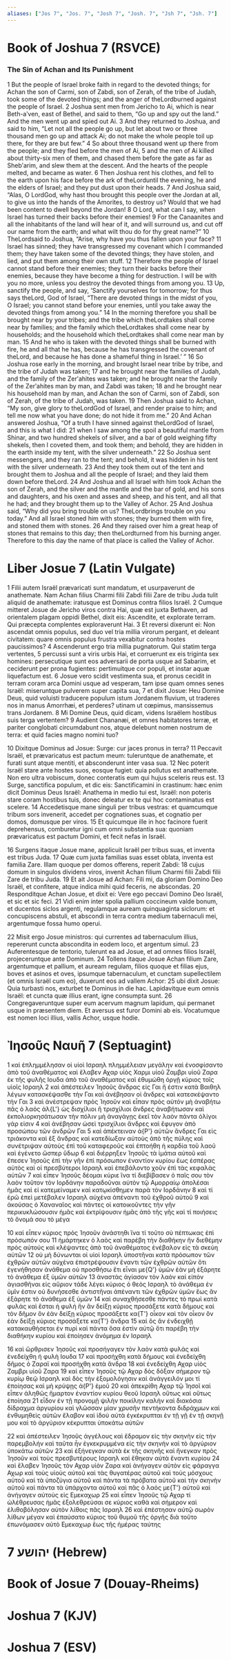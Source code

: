 ```yaml
---
aliases: ["Jos 7", "Jos. 7", "Josh 7", "Josh. 7", "Jsh 7", "Jsh. 7"]
---
```



# Book of Joshua 7 (RSVCE)

### The Sin of Achan and Its Punishment
1 But the people of Israel broke faith in regard to the devoted things; for Achan the son of Carmi, son of Zabdi, son of Zerah, of the tribe of Judah, took some of the devoted things; and the anger of theLordburned against the people of Israel.
2 Joshua sent men from Jericho to Ai, which is near Beth-aʹven, east of Bethel, and said to them, “Go up and spy out the land.” And the men went up and spied out Ai.
3 And they returned to Joshua, and said to him, “Let not all the people go up, but let about two or three thousand men go up and attack Ai; do not make the whole people toil up there, for they are but few.”
4 So about three thousand went up there from the people; and they fled before the men of Ai,
5 and the men of Ai killed about thirty-six men of them, and chased them before the gate as far as Shebʹarim, and slew them at the descent. And the hearts of the people melted, and became as water.
6 Then Joshua rent his clothes, and fell to the earth upon his face before the ark of theLorduntil the evening, he and the elders of Israel; and they put dust upon their heads.
7 And Joshua said, “Alas, O LordGod, why hast thou brought this people over the Jordan at all, to give us into the hands of the Amorites, to destroy us? Would that we had been content to dwell beyond the Jordan!
8 O Lord, what can I say, when Israel has turned their backs before their enemies!
9 For the Canaanites and all the inhabitants of the land will hear of it, and will surround us, and cut off our name from the earth; and what wilt thou do for thy great name?”
10 TheLordsaid to Joshua, “Arise, why have you thus fallen upon your face?
11 Israel has sinned; they have transgressed my covenant which I commanded them; they have taken some of the devoted things; they have stolen, and lied, and put them among their own stuff.
12 Therefore the people of Israel cannot stand before their enemies; they turn their backs before their enemies, because they have become a thing for destruction. I will be with you no more, unless you destroy the devoted things from among you.
13 Up, sanctify the people, and say, ‘Sanctify yourselves for tomorrow; for thus says theLord, God of Israel, “There are devoted things in the midst of you, O Israel; you cannot stand before your enemies, until you take away the devoted things from among you.”
14 In the morning therefore you shall be brought near by your tribes; and the tribe which theLordtakes shall come near by families; and the family which theLordtakes shall come near by households; and the household which theLordtakes shall come near man by man.
15 And he who is taken with the devoted things shall be burned with fire, he and all that he has, because he has transgressed the covenant of theLord, and because he has done a shameful thing in Israel.’ ”
16 So Joshua rose early in the morning, and brought Israel near tribe by tribe, and the tribe of Judah was taken;
17 and he brought near the families of Judah, and the family of the Zerʹahites was taken; and he brought near the family of the Zerʹahites man by man, and Zabdi was taken;
18 and he brought near his household man by man, and Achan the son of Carmi, son of Zabdi, son of Zerah, of the tribe of Judah, was taken.
19 Then Joshua said to Achan, “My son, give glory to theLordGod of Israel, and render praise to him; and tell me now what you have done; do not hide it from me.”
20 And Achan answered Joshua, “Of a truth I have sinned against theLordGod of Israel, and this is what I did:
21 when I saw among the spoil a beautiful mantle from Shinar, and two hundred shekels of silver, and a bar of gold weighing fifty shekels, then I coveted them, and took them; and behold, they are hidden in the earth inside my tent, with the silver underneath.”
22 So Joshua sent messengers, and they ran to the tent; and behold, it was hidden in his tent with the silver underneath.
23 And they took them out of the tent and brought them to Joshua and all the people of Israel; and they laid them down before theLord.
24 And Joshua and all Israel with him took Achan the son of Zerah, and the silver and the mantle and the bar of gold, and his sons and daughters, and his oxen and asses and sheep, and his tent, and all that he had; and they brought them up to the Valley of Achor.
25 And Joshua said, “Why did you bring trouble on us? TheLordbrings trouble on you today.” And all Israel stoned him with stones; they burned them with fire, and stoned them with stones.
26 And they raised over him a great heap of stones that remains to this day; then theLordturned from his burning anger. Therefore to this day the name of that place is called the Valley of Achor.


# Liber Josue 7 (Latin Vulgate)

1 Filii autem Israël prævaricati sunt mandatum, et usurpaverunt de anathemate. Nam Achan filius Charmi filii Zabdi filii Zare de tribu Juda tulit aliquid de anathemate: iratusque est Dominus contra filios Israël.
2 Cumque mitteret Josue de Jericho viros contra Hai, quæ est juxta Bethaven, ad orientalem plagam oppidi Bethel, dixit eis: Ascendite, et explorate terram. Qui præcepta complentes exploraverunt Hai.
3 Et reversi dixerunt ei: Non ascendat omnis populus, sed duo vel tria millia virorum pergant, et deleant civitatem: quare omnis populus frustra vexabitur contra hostes paucissimos?
4 Ascenderunt ergo tria millia pugnatorum. Qui statim terga vertentes,
5 percussi sunt a viris urbis Hai, et corruerunt ex eis triginta sex homines: persecutique sunt eos adversarii de porta usque ad Sabarim, et ceciderunt per prona fugientes: pertimuitque cor populi, et instar aquæ liquefactum est.
6 Josue vero scidit vestimenta sua, et pronus cecidit in terram coram arca Domini usque ad vesperam, tam ipse quam omnes senes Israël: miseruntque pulverem super capita sua,
7 et dixit Josue: Heu Domine Deus, quid voluisti traducere populum istum Jordanem fluvium, ut traderes nos in manus Amorrhæi, et perderes? utinam ut cœpimus, mansissemus trans Jordanem.
8 Mi Domine Deus, quid dicam, videns Israëlem hostibus suis terga vertentem?
9 Audient Chananæi, et omnes habitatores terræ, et pariter conglobati circumdabunt nos, atque delebunt nomen nostrum de terra: et quid facies magno nomini tuo?

10 Dixitque Dominus ad Josue: Surge: cur jaces pronus in terra?
11 Peccavit Israël, et prævaricatus est pactum meum: tuleruntque de anathemate, et furati sunt atque mentiti, et absconderunt inter vasa sua.
12 Nec poterit Israël stare ante hostes suos, eosque fugiet: quia pollutus est anathemate. Non ero ultra vobiscum, donec conteratis eum qui hujus sceleris reus est.
13 Surge, sanctifica populum, et dic eis: Sanctificamini in crastinum: hæc enim dicit Dominus Deus Israël: Anathema in medio tui est, Israël: non poteris stare coram hostibus tuis, donec deleatur ex te qui hoc contaminatus est scelere.
14 Accedetisque mane singuli per tribus vestras: et quamcumque tribum sors invenerit, accedet per cognationes suas, et cognatio per domos, domusque per viros.
15 Et quicumque ille in hoc facinore fuerit deprehensus, comburetur igni cum omni substantia sua: quoniam prævaricatus est pactum Domini, et fecit nefas in Israël.

16 Surgens itaque Josue mane, applicuit Israël per tribus suas, et inventa est tribus Juda.
17 Quæ cum juxta familias suas esset oblata, inventa est familia Zare. Illam quoque per domos offerens, reperit Zabdi:
18 cujus domum in singulos dividens viros, invenit Achan filium Charmi filii Zabdi filii Zare de tribu Juda.
19 Et ait Josue ad Achan: Fili mi, da gloriam Domino Deo Israël, et confitere, atque indica mihi quid feceris, ne abscondas.
20 Responditque Achan Josue, et dixit ei: Vere ego peccavi Domino Deo Israël, et sic et sic feci.
21 Vidi enim inter spolia pallium coccineum valde bonum, et ducentos siclos argenti, regulamque auream quinquaginta siclorum: et concupiscens abstuli, et abscondi in terra contra medium tabernaculi mei, argentumque fossa humo operui.

22 Misit ergo Josue ministros: qui currentes ad tabernaculum illius, repererunt cuncta abscondita in eodem loco, et argentum simul.
23 Auferentesque de tentorio, tulerunt ea ad Josue, et ad omnes filios Israël, projeceruntque ante Dominum.
24 Tollens itaque Josue Achan filium Zare, argentumque et pallium, et auream regulam, filios quoque et filias ejus, boves et asinos et oves, ipsumque tabernaculum, et cunctam supellectilem (et omnis Israël cum eo), duxerunt eos ad vallem Achor:
25 ubi dixit Josue: Quia turbasti nos, exturbet te Dominus in die hac. Lapidavitque eum omnis Israël: et cuncta quæ illius erant, igne consumpta sunt.
26 Congregaveruntque super eum acervum magnum lapidum, qui permanet usque in præsentem diem. Et aversus est furor Domini ab eis. Vocatumque est nomen loci illius, vallis Achor, usque hodie.


# Ἰησοῦς Nαυῆ 7 (Septuagint)

1 καὶ ἐπλημμέλησαν οἱ υἱοὶ Ισραηλ πλημμέλειαν μεγάλην καὶ ἐνοσφίσαντο ἀπὸ τοῦ ἀναθέματος καὶ ἔλαβεν Αχαρ υἱὸς Χαρμι υἱοῦ Ζαμβρι υἱοῦ Ζαρα ἐκ τῆς φυλῆς Ιουδα ἀπὸ τοῦ ἀναθέματος καὶ ἐθυμώθη ὀργῇ κύριος τοῖς υἱοῖς Ισραηλ
2 καὶ ἀπέστειλεν Ἰησοῦς ἄνδρας εἰς Γαι ἥ ἐστιν κατὰ Βαιθηλ λέγων κατασκέψασθε τὴν Γαι καὶ ἀνέβησαν οἱ ἄνδρες καὶ κατεσκέψαντο τὴν Γαι
3 καὶ ἀνέστρεψαν πρὸς Ἰησοῦν καὶ εἶπαν πρὸς αὐτόν μὴ ἀναβήτω πᾶς ὁ λαός ἀλ{L'} ὡς δισχίλιοι ἢ τρισχίλιοι ἄνδρες ἀναβήτωσαν καὶ ἐκπολιορκησάτωσαν τὴν πόλιν μὴ ἀναγάγῃς ἐκεῖ τὸν λαὸν πάντα ὀλίγοι γάρ εἰσιν
4 καὶ ἀνέβησαν ὡσεὶ τρισχίλιοι ἄνδρες καὶ ἔφυγον ἀπὸ προσώπου τῶν ἀνδρῶν Γαι
5 καὶ ἀπέκτειναν ἀ{P'} αὐτῶν ἄνδρες Γαι εἰς τριάκοντα καὶ ἓξ ἄνδρας καὶ κατεδίωξαν αὐτοὺς ἀπὸ τῆς πύλης καὶ συνέτριψαν αὐτοὺς ἐπὶ τοῦ καταφεροῦς καὶ ἐπτοήθη ἡ καρδία τοῦ λαοῦ καὶ ἐγένετο ὥσπερ ὕδωρ
6 καὶ διέρρηξεν Ἰησοῦς τὰ ἱμάτια αὐτοῦ καὶ ἔπεσεν Ἰησοῦς ἐπὶ τὴν γῆν ἐπὶ πρόσωπον ἐναντίον κυρίου ἕως ἑσπέρας αὐτὸς καὶ οἱ πρεσβύτεροι Ισραηλ καὶ ἐπεβάλοντο χοῦν ἐπὶ τὰς κεφαλὰς αὐτῶν
7 καὶ εἶπεν Ἰησοῦς δέομαι κύριε ἵνα τί διεβίβασεν ὁ παῖς σου τὸν λαὸν τοῦτον τὸν Ιορδάνην παραδοῦναι αὐτὸν τῷ Αμορραίῳ ἀπολέσαι ἡμᾶς καὶ εἰ κατεμείναμεν καὶ κατῳκίσθημεν παρὰ τὸν Ιορδάνην
8 καὶ τί ἐρῶ ἐπεὶ μετέβαλεν Ισραηλ αὐχένα ἀπέναντι τοῦ ἐχθροῦ αὐτοῦ
9 καὶ ἀκούσας ὁ Χαναναῖος καὶ πάντες οἱ κατοικοῦντες τὴν γῆν περικυκλώσουσιν ἡμᾶς καὶ ἐκτρίψουσιν ἡμᾶς ἀπὸ τῆς γῆς καὶ τί ποιήσεις τὸ ὄνομά σου τὸ μέγα

10 καὶ εἶπεν κύριος πρὸς Ἰησοῦν ἀνάστηθι ἵνα τί τοῦτο σὺ πέπτωκας ἐπὶ πρόσωπόν σου
11 ἡμάρτηκεν ὁ λαὸς καὶ παρέβη τὴν διαθήκην ἣν διεθέμην πρὸς αὐτούς καὶ κλέψαντες ἀπὸ τοῦ ἀναθέματος ἐνέβαλον εἰς τὰ σκεύη αὐτῶν
12 οὐ μὴ δύνωνται οἱ υἱοὶ Ισραηλ ὑποστῆναι κατὰ πρόσωπον τῶν ἐχθρῶν αὐτῶν αὐχένα ἐπιστρέψουσιν ἔναντι τῶν ἐχθρῶν αὐτῶν ὅτι ἐγενήθησαν ἀνάθεμα οὐ προσθήσω ἔτι εἶναι με{Q'} ὑμῶν ἐὰν μὴ ἐξάρητε τὸ ἀνάθεμα ἐξ ὑμῶν αὐτῶν
13 ἀναστὰς ἁγίασον τὸν λαὸν καὶ εἰπὸν ἁγιασθῆναι εἰς αὔριον τάδε λέγει κύριος ὁ θεὸς Ισραηλ τὸ ἀνάθεμα ἐν ὑμῖν ἐστιν οὐ δυνήσεσθε ἀντιστῆναι ἀπέναντι τῶν ἐχθρῶν ὑμῶν ἕως ἂν ἐξάρητε τὸ ἀνάθεμα ἐξ ὑμῶν
14 καὶ συναχθήσεσθε πάντες τὸ πρωὶ κατὰ φυλάς καὶ ἔσται ἡ φυλή ἣν ἂν δείξῃ κύριος προσάξετε κατὰ δήμους καὶ τὸν δῆμον ὃν ἐὰν δείξῃ κύριος προσάξετε κα{T'} οἶκον καὶ τὸν οἶκον ὃν ἐὰν δείξῃ κύριος προσάξετε κα{T'} ἄνδρα
15 καὶ ὃς ἂν ἐνδειχθῇ κατακαυθήσεται ἐν πυρὶ καὶ πάντα ὅσα ἐστὶν αὐτῷ ὅτι παρέβη τὴν διαθήκην κυρίου καὶ ἐποίησεν ἀνόμημα ἐν Ισραηλ

16 καὶ ὤρθρισεν Ἰησοῦς καὶ προσήγαγεν τὸν λαὸν κατὰ φυλάς καὶ ἐνεδείχθη ἡ φυλὴ Ιουδα
17 καὶ προσήχθη κατὰ δήμους καὶ ἐνεδείχθη δῆμος ὁ Ζαραϊ καὶ προσήχθη κατὰ ἄνδρα
18 καὶ ἐνεδείχθη Αχαρ υἱὸς Ζαμβρι υἱοῦ Ζαρα
19 καὶ εἶπεν Ἰησοῦς τῷ Αχαρ δὸς δόξαν σήμερον τῷ κυρίῳ θεῷ Ισραηλ καὶ δὸς τὴν ἐξομολόγησιν καὶ ἀνάγγειλόν μοι τί ἐποίησας καὶ μὴ κρύψῃς ἀ{P'} ἐμοῦ
20 καὶ ἀπεκρίθη Αχαρ τῷ Ἰησοῖ καὶ εἶπεν ἀληθῶς ἥμαρτον ἐναντίον κυρίου θεοῦ Ισραηλ οὕτως καὶ οὕτως ἐποίησα
21 εἶδον ἐν τῇ προνομῇ ψιλὴν ποικίλην καλὴν καὶ διακόσια δίδραχμα ἀργυρίου καὶ γλῶσσαν μίαν χρυσῆν πεντήκοντα διδράχμων καὶ ἐνθυμηθεὶς αὐτῶν ἔλαβον καὶ ἰδοὺ αὐτὰ ἐγκέκρυπται ἐν τῇ γῇ ἐν τῇ σκηνῇ μου καὶ τὸ ἀργύριον κέκρυπται ὑποκάτω αὐτῶν

22 καὶ ἀπέστειλεν Ἰησοῦς ἀγγέλους καὶ ἔδραμον εἰς τὴν σκηνὴν εἰς τὴν παρεμβολήν καὶ ταῦτα ἦν ἐγκεκρυμμένα εἰς τὴν σκηνήν καὶ τὸ ἀργύριον ὑποκάτω αὐτῶν
23 καὶ ἐξήνεγκαν αὐτὰ ἐκ τῆς σκηνῆς καὶ ἤνεγκαν πρὸς Ἰησοῦν καὶ τοὺς πρεσβυτέρους Ισραηλ καὶ ἔθηκαν αὐτὰ ἔναντι κυρίου
24 καὶ ἔλαβεν Ἰησοῦς τὸν Αχαρ υἱὸν Ζαρα καὶ ἀνήγαγεν αὐτὸν εἰς φάραγγα Αχωρ καὶ τοὺς υἱοὺς αὐτοῦ καὶ τὰς θυγατέρας αὐτοῦ καὶ τοὺς μόσχους αὐτοῦ καὶ τὰ ὑποζύγια αὐτοῦ καὶ πάντα τὰ πρόβατα αὐτοῦ καὶ τὴν σκηνὴν αὐτοῦ καὶ πάντα τὰ ὑπάρχοντα αὐτοῦ καὶ πᾶς ὁ λαὸς με{T'} αὐτοῦ καὶ ἀνήγαγεν αὐτοὺς εἰς Εμεκαχωρ
25 καὶ εἶπεν Ἰησοῦς τῷ Αχαρ τί ὠλέθρευσας ἡμᾶς ἐξολεθρεύσαι σε κύριος καθὰ καὶ σήμερον καὶ ἐλιθοβόλησαν αὐτὸν λίθοις πᾶς Ισραηλ
26 καὶ ἐπέστησαν αὐτῷ σωρὸν λίθων μέγαν καὶ ἐπαύσατο κύριος τοῦ θυμοῦ τῆς ὀργῆς διὰ τοῦτο ἐπωνόμασεν αὐτὸ Εμεκαχωρ ἕως τῆς ἡμέρας ταύτης


# 7 יהושע (Hebrew)


# Book of Josue 7 (Douay-Rheims)


# Joshua 7 (KJV)


# Joshua 7 (ESV)


